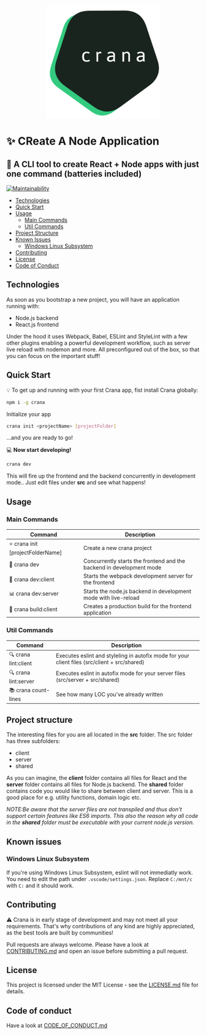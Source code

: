 <div style="text-align: center;">
    <img src="logo.png" width="300" />
</div>

# :sparkles: CReate A Node Application
## :battery: A CLI tool to create React + Node apps with just one command (batteries included)

[![Maintainability](https://api.codeclimate.com/v1/badges/e02fed19f69c47fbb3ae/maintainability)](https://codeclimate.com/github/pankaryp/crana/maintainability)

* [Technologies](#technologies)
* [Quick Start](#quick-start)
* [Usage](#usage)
    * [Main Commands](#main-commands)
    * [Util Commands](#util-commands)
* [Project Structure](#project-structure)
* [Known Issues](#known-issues)
    * [Windows Linux Subsystem](#windows-linux-subsystem)
* [Contributing](#contributing)
* [License](#license)
* [Code of Conduct](#code-of-conduct)

## Technologies
As soon as you bootstrap a new project, you will have an application running with:

- Node.js backend
- React.js frontend

Under the hood it uses Webpack, Babel, ESLint and StyleLint with a few other plugins enabling a powerful development workflow, such as server live reload with nodemon and more. All preconfigured out of the box, so that you can focus on the important stuff!

## Quick Start
:bulb: To get up and running with your first Crana app, fist install Crana globally:

```bash
npm i -g crana
```

Initialize your app
```bash
crana init <projectName> [projectFolder]
```

...and you are ready to go!

:computer: __Now start developing!__
```bash
crana dev
```
This will fire up the frontend and the backend concurrently in development mode.. Just edit files under __src__ and see what happens!

## Usage

### Main Commands

| Command | Description |
| --- | --- |
| :star: crana init <projectName> [projectFolderName] | Create a new crana project |
| :dizzy: crana dev | Concurrently starts the frontend and the backend in development mode |
| :satellite: crana dev:client | Starts the webpack development server for the frontend |
| :bar_chart: crana dev:server | Starts the node.js backend in development mode with live-reload |
| :blue_car: crana build:client | Creates a production build for the frontend application |

### Util Commands

| Command | Description |
| --- | --- |
| :mag: crana lint:client | Executes eslint and styleling in autofix mode for your client files (src/client + src/shared) |
| :mag: crana lint:server | Executes eslint in autofix mode for your server files (src/server + src/shared) |
| :books: crana count-lines | See how many LOC you've already written |

## Project structure
The interesting files for you are all located in the __src__ folder. The src folder has three subfolders:
- client
- server
- shared

As you can imagine, the __client__ folder contains all files for React and the __server__ folder contains all files for Node.js backend. The __shared__ folder contains code you would like to share between client and server. This is a good place for e.g. utility functions, domain logic etc.

_NOTE:Be aware that the server files are not transpiled and thus don't support certain features like ES6 imports. This also the reason why all code in the __shared__ folder must be executable with your current node.js version._

## Known issues

### Windows Linux Subsystem
If you're using Windows Linux Subsystem, eslint will not immediatly work. You need to edit the path under `.vscode/settings.json`.
Replace `C:/mnt/c` with `C:` and it should work.

## Contributing
:warning: Crana is in early stage of development and may not meet all your requirements. That's why contributions of any kind are highly appreciated, as the best tools are built by communities!

Pull requests are always welcome. Please have a look at [CONTRIBUTING.md](CONTRIBUTING.md) and
open an issue before submitting a pull request.

## License
This project is licensed under the MIT License - see the [LICENSE.md](LICENSE.md) file for details.

## Code of conduct
Have a look at [CODE_OF_CONDUCT.md](CODE_OF_CONDUCT.md)
